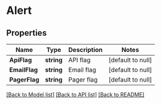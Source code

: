 # Alert

## Properties
Name | Type | Description | Notes
------------ | ------------- | ------------- | -------------
**ApiFlag** | **string** | API flag | [default to null]
**EmailFlag** | **string** | Email flag | [default to null]
**PagerFlag** | **string** | Pager flag | [default to null]

[[Back to Model list]](../README.md#documentation-for-models) [[Back to API list]](../README.md#documentation-for-api-endpoints) [[Back to README]](../README.md)


